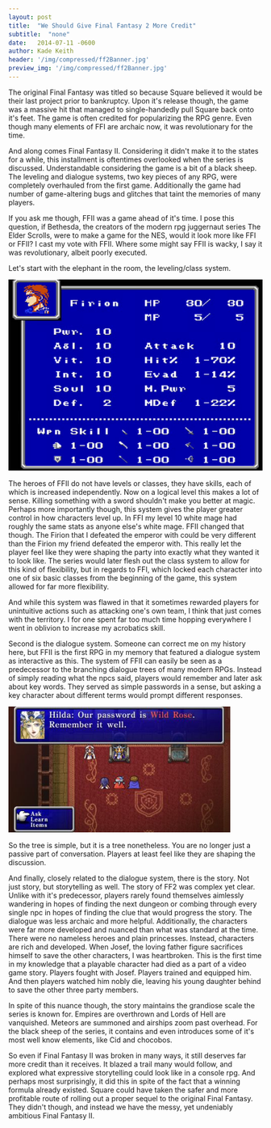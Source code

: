 ```yaml
---
layout: post
title:  "We Should Give Final Fantasy 2 More Credit"
subtitle:  "none"
date:   2014-07-11 -0600
author: Kade Keith
header: '/img/compressed/ff2Banner.jpg'
preview_img: '/img/compressed/ff2Banner.jpg'
---
```


The original Final Fantasy was titled so because Square believed it would be their last project prior to bankruptcy. Upon it's release though, the game was a massive hit that managed to single-handedly pull Square back onto it's feet. The game is often credited for popularizing the RPG genre. Even though many elements of FFI are archaic now, it was revolutionary for the time.

And along comes Final Fantasy II. Considering it didn't make it to the states for a while, this installment is oftentimes overlooked when the series is discussed. Understandable considering the game is a bit of a black sheep. The leveling and dialogue systems, two key pieces of any RPG, were completely overhauled from the first game. Additionally the game had number of game-altering bugs and glitches that taint the memories of many players.

If you ask me though, FFII was a game ahead of it's time. I pose this question, if Bethesda, the creators of the modern rpg juggernaut series The Elder Scrolls, were to make a game for the NES, would it look more like FFI or FFII? I cast my vote with FFII. Where some might say FFII is wacky, I say it was revolutionary, albeit poorly executed.

Let's start with the elephant in the room, the leveling/class system.

<img src="/img/compressed/ff2Leveling.png" alt="Firion Stat Screen" class="medium-img"/>

The heroes of FFII do not have levels or classes, they have skills, each of which is increased independently. Now on a logical level this makes a lot of sense. Killing something with a sword shouldn't make you better at magic. Perhaps more importantly though, this system gives the player greater control in how characters level up. In FFI my level 10 white mage had roughly the same stats as anyone else's white mage. FFII changed that though. The Firion that I defeated the emperor with could be very different than the Firion my friend defeated the emperor with. This really let the player feel like they were shaping the party into exactly what they wanted it to look like. The series would later flesh out the class system to allow for this kind of flexibility, but in regards to FFI, which locked each character into one of six basic classes from the beginning of the game, this system allowed for far more flexibility.

And while this system was flawed in that it sometimes rewarded players for unintuitive actions such as attacking one's own team, I think that just comes with the territory. I for one spent far too much time hopping everywhere I went in oblivion to increase my acrobatics skill. 

Second is the dialogue system. Someone can correct me on my history here, but FFII is the first RPG in my memory that featured a dialogue system as interactive as this. The system of FFII can easily be seen as a predecessor to the branching dialogue trees of many modern RPGs. Instead of simply reading what the npcs said, players would remember and later ask about key words. They served as simple passwords in a sense, but asking a key character about different terms would prompt different responses.

<img src="/img/compressed/ff2Convo.jpg" alt="FF2 Conversation" class="medium-img"/>

So the tree is simple, but it is a tree nonetheless. You are no longer just a passive part of conversation. Players at least feel like they are shaping the discussion. 

And finally, closely related to the dialogue system, there is the story. Not just story, but storytelling as well. The story of FF2 was complex yet clear. Unlike with it's predecessor, players rarely found themselves aimlessly wandering in hopes of finding the next dungeon or combing through every single npc in hopes of finding the clue that would progress the story. The dialogue was less archaic and more helpful. Additionally, the characters were far more developed and nuanced than what was standard at the time. There were no nameless heroes and plain princesses. Instead, characters are rich and developed. When Josef, the loving father figure sacrifices himself to save the other characters, I was heartbroken. This is the first time in my knowledge that a playable character had died as a part of a video game story. Players fought with Josef. Players trained and equipped him. And then players watched him nobly die, leaving his young daughter behind to save the other three party members. 

In spite of this nuance though, the story maintains the grandiose scale the series is known for. Empires are overthrown and Lords of Hell are vanquished. Meteors are summoned and airships zoom past overhead. For the black sheep of the series, it contains and even introduces some of it's most well know elements, like Cid and chocobos. 

So even if Final Fantasy II was broken in many ways, it still deserves far more credit than it receives. It blazed a trail many would follow, and explored what expressive storytelling could look like in a console rpg. And perhaps most surprisingly, it did this in spite of the fact that a winning formula already existed. Square could have taken the safer and more profitable route of rolling out a proper sequel to the original Final Fantasy. They didn't though, and instead we have the messy, yet undeniably ambitious Final Fantasy II. 